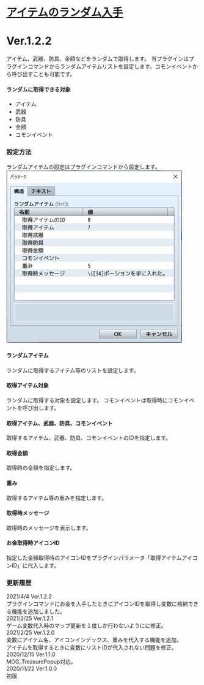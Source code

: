 # [アイテムのランダム入手](https://raw.githubusercontent.com/nuun888/MZ/master/NUUN_RandomItems.js)
# Ver.1.2.2

アイテム、武器、防具、金額などをランダムで取得します。
当プラグインはプラグインコマンドからランダムアイテムリストを設定します。コモンイベントから呼び出すことも可能です。

#### ランダムに取得できる対象
- アイテム
- 武器
- 防具
- 金額
- コモンイベント

### 設定方法
ランダムアイテムの設定はプラグインコマンドから設定します。  
![画像](img/RandomItems1.png)  

#### ランダムアイテム
ランダムに取得するアイテム等のリストを設定します。

#### 取得アイテム対象
ランダムに取得する対象を設定します。
コモンイベントは取得時にコモンイベントを呼び出します。

#### 取得アイテム、武器、防具、コモンイベント
取得するアイテム、武器、防具、コモンイベントのIDを指定します。

#### 取得金額
取得時の金額を指定します。

#### 重み
取得するアイテム等の重みを指定します。

#### 取得時メッセージ
取得時のメッセージを表示します。

#### お金取得時アイコンID
指定した金額取得時のアイコンIDをプラグインパラメータ「取得アイテムアイコンID」に代入します。

### 更新履歴  
2021/4/4 Ver.1.2.2  
プラグインコマンドにお金を入手したときにアイコンIDを取得し変数に格納できる機能を追加しました。  
2021/2/25 Ver.1.2.1  
ゲーム変数代入時のマップ更新を１度しか行わないようにに修正。  
2021/2/25 Ver.1.2.0  
変数にアイテム名、アイコンインデックス、重みを代入する機能を追加。  
アイテムを取得するときに変数にリストIDが代入されない問題を修正。  
2020/12/15 Ver.1.1.0  
MOG_TreasurePopup対応。  
2020/11/22 Ver.1.0.0  
初版  

